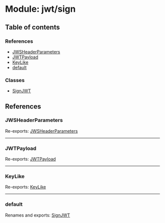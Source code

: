 # Module: jwt/sign

## Table of contents

### References

- [JWSHeaderParameters](jwt_sign.md#jwsheaderparameters)
- [JWTPayload](jwt_sign.md#jwtpayload)
- [KeyLike](jwt_sign.md#keylike)
- [default](jwt_sign.md#default)

### Classes

- [SignJWT](../classes/jwt_sign.signjwt.md)

## References

### JWSHeaderParameters

Re-exports: [JWSHeaderParameters](../interfaces/types.jwsheaderparameters.md)

___

### JWTPayload

Re-exports: [JWTPayload](../interfaces/types.jwtpayload.md)

___

### KeyLike

Re-exports: [KeyLike](../types/types.keylike.md)

___

### default

Renames and exports: [SignJWT](../classes/jwt_sign.signjwt.md)
